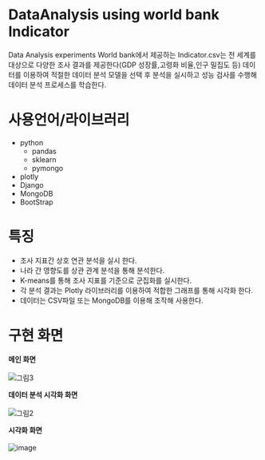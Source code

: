 # DataAnalysis using world bank Indicator
Data Analysis experiments 
World bank에서 제공하는 Indicator.csv는 전 세계를 대상으로 다양한 조사 결과를 제공한다(GDP 성장률,고령화 비율,인구 밀집도 등)
데이터를 이용하여 적절한 데이터 분석 모델을 선택 후 분석을 실시하고 성능 검사를 수행해 데이터 분석 프로세스를 학습한다.

# 사용언어/라이브러리
- python
  - pandas
  - sklearn
  - pymongo
- plotly
- Django
- MongoDB
- BootStrap

# 특징
 - 조사 지표간 상호 연관 분석을 실시 한다.
 - 나라 간 영향도를 상관 관계 분석을 통해 분석한다.
 - K-means를 통해 조사 지표를 기준으로 군집화를 실시한다.
 - 각 분석 결과는 Plotly 라이브러리를 이용하여 적합한 그래프를 통해 시각화 한다.
 - 데이터는 CSV파일 또는 MongoDB를 이용해 조작해 사용한다.
 
 # 구현 화면
 __메인 화면__<br><br>
![그림3](https://user-images.githubusercontent.com/37431938/72978521-f5f80c80-3e19-11ea-9029-0346c227e54f.png)


__데이터 분석 시각화 화면__ <br><br>
![그림2](https://user-images.githubusercontent.com/37431938/72978514-f1cbef00-3e19-11ea-9698-e03186653220.png)


__시각화 화면__ <br><br>
![image](https://user-images.githubusercontent.com/37431938/72978716-4ec7a500-3e1a-11ea-9728-47e35ef047fa.png)




